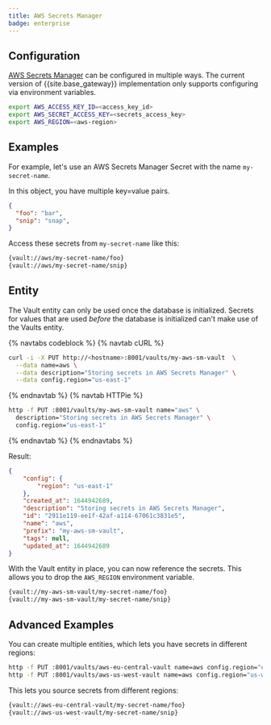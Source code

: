 ```yaml
---
title: AWS Secrets Manager
badge: enterprise
---
```


## Configuration

[AWS Secrets Manager](https://aws.amazon.com/secrets-manager/) can be configured in multiple ways. The current version of {{site.base_gateway}} implementation only supports
configuring via environment variables.

```bash
export AWS_ACCESS_KEY_ID=<access_key_id>
export AWS_SECRET_ACCESS_KEY=<secrets_access_key>
export AWS_REGION=<aws-region>
```

## Examples

For example, let's use an AWS Secrets Manager Secret with the name `my-secret-name`.

In this object, you have multiple key=value pairs.

```json
{
  "foo": "bar",
  "snip": "snap",
}
```

Access these secrets from `my-secret-name` like this:

```bash
{vault://aws/my-secret-name/foo}
{vault://aws/my-secret-name/snip}
```

## Entity

The Vault entity can only be used once the database is initialized. Secrets for values that are used _before_ the database is initialized can't make use of the Vaults entity.

{% navtabs codeblock %}
{% navtab cURL %}

```bash
curl -i -X PUT http://<hostname>:8001/vaults/my-aws-sm-vault  \
  --data name=aws \
  --data description="Storing secrets in AWS Secrets Manager" \
  --data config.region="us-east-1"
```

{% endnavtab %}
{% navtab HTTPie %}

```bash
http -f PUT :8001/vaults/my-aws-sm-vault name="aws" \
  description="Storing secrets in AWS Secrets Manager" \
  config.region="us-east-1"
```

{% endnavtab %}
{% endnavtabs %}

Result:

```json
{
    "config": {
        "region": "us-east-1"
    },
    "created_at": 1644942689,
    "description": "Storing secrets in AWS Secrets Manager",
    "id": "2911e119-ee1f-42af-a114-67061c3831e5",
    "name": "aws",
    "prefix": "my-aws-sm-vault",
    "tags": null,
    "updated_at": 1644942689
}
```

With the Vault entity in place, you can now reference the secrets. This allows you to drop the `AWS_REGION`
environment variable.

```bash
{vault://my-aws-sm-vault/my-secret-name/foo}
{vault://my-aws-sm-vault/my-secret-name/snip}
```

## Advanced Examples

You can create multiple entities, which lets you have secrets in different regions:

```bash
http -f PUT :8001/vaults/aws-eu-central-vault name=aws config.region="eu-central-1"
http -f PUT :8001/vaults/aws-us-west-vault name=aws config.region="us-west-1"
```

This lets you source secrets from different regions:

```bash
{vault://aws-eu-central-vault/my-secret-name/foo}
{vault://aws-us-west-vault/my-secret-name/snip}
```
